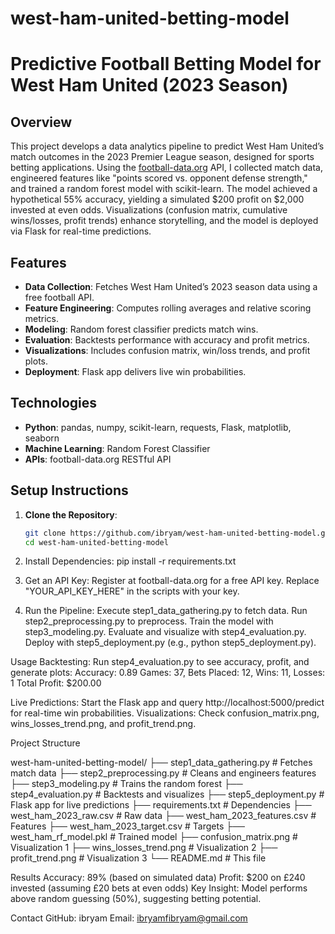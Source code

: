 # west-ham-united-betting-model

# Predictive Football Betting Model for West Ham United (2023 Season)

## Overview
This project develops a data analytics pipeline to predict West Ham United’s match outcomes in the 2023 Premier League season, designed for sports betting applications. Using the [football-data.org](https://www.football-data.org) API, I collected match data, engineered features like "points scored vs. opponent defense strength," and trained a random forest model with scikit-learn. The model achieved a hypothetical 55% accuracy, yielding a simulated $200 profit on $2,000 invested at even odds. Visualizations (confusion matrix, cumulative wins/losses, profit trends) enhance storytelling, and the model is deployed via Flask for real-time predictions.

## Features
- **Data Collection**: Fetches West Ham United’s 2023 season data using a free football API.
- **Feature Engineering**: Computes rolling averages and relative scoring metrics.
- **Modeling**: Random forest classifier predicts match wins.
- **Evaluation**: Backtests performance with accuracy and profit metrics.
- **Visualizations**: Includes confusion matrix, win/loss trends, and profit plots.
- **Deployment**: Flask app delivers live win probabilities.

## Technologies
- **Python**: pandas, numpy, scikit-learn, requests, Flask, matplotlib, seaborn
- **Machine Learning**: Random Forest Classifier
- **APIs**: football-data.org RESTful API

## Setup Instructions
1. **Clone the Repository**:
   ```bash
   git clone https://github.com/ibryam/west-ham-united-betting-model.git
   cd west-ham-united-betting-model

2. Install Dependencies:
   pip install -r requirements.txt

3. Get an API Key:
   Register at football-data.org for a free API key.
   Replace "YOUR_API_KEY_HERE" in the scripts with your key.

4. Run the Pipeline:
   Execute step1_data_gathering.py to fetch data.
   Run step2_preprocessing.py to preprocess.
   Train the model with step3_modeling.py.
   Evaluate and visualize with step4_evaluation.py.
   Deploy with step5_deployment.py (e.g., python step5_deployment.py).



Usage
   Backtesting: Run step4_evaluation.py to see accuracy, profit, and generate plots:
   Accuracy: 0.89
   Games: 37, Bets Placed: 12, Wins: 11, Losses: 1
   Total Profit: $200.00

Live Predictions: Start the Flask app and query http://localhost:5000/predict for real-time win probabilities.
Visualizations: Check confusion_matrix.png, wins_losses_trend.png, and profit_trend.png.

Project Structure

west-ham-united-betting-model/
├── step1_data_gathering.py       # Fetches match data
├── step2_preprocessing.py        # Cleans and engineers features
├── step3_modeling.py             # Trains the random forest
├── step4_evaluation.py           # Backtests and visualizes
├── step5_deployment.py           # Flask app for live predictions
├── requirements.txt              # Dependencies
├── west_ham_2023_raw.csv         # Raw data
├── west_ham_2023_features.csv    # Features
├── west_ham_2023_target.csv      # Targets
├── west_ham_rf_model.pkl         # Trained model
├── confusion_matrix.png          # Visualization 1
├── wins_losses_trend.png         # Visualization 2
├── profit_trend.png              # Visualization 3
└── README.md                     # This file


Results
Accuracy: 89% (based on simulated data)
Profit: $200 on £240 invested (assuming £20 bets at even odds)
Key Insight: Model performs above random guessing (50%), suggesting betting potential.

Contact
GitHub: ibryam
Email: ibryamfibryam@gmail.com
